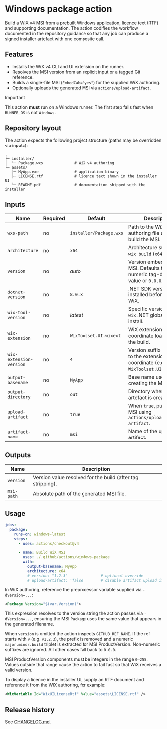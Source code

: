 # Windows package action

Build a WiX v4 MSI from a prebuilt Windows application, licence text (RTF) and
supporting documentation. The action codifies the workflow documented in the
repository guidance so that any job can produce a signed installer artefact with
one composite call.

## Features

- Installs the WiX v4 CLI and UI extension on the runner.
- Resolves the MSI version from an explicit input or a tagged Git reference.
- Builds a single-file MSI (`EmbedCab="yes"`) for the supplied WiX authoring.
- Optionally uploads the generated MSI via `actions/upload-artifact`.

> [!IMPORTANT]
> This action **must** run on a Windows runner. The first step fails fast when
> `RUNNER_OS` is not `Windows`.

## Repository layout

The action expects the following project structure (paths may be overridden via
inputs):

```text
.
├─ installer/
│  └─ Package.wxs              # WiX v4 authoring
└─ assets/
   ├─ MyApp.exe                # application binary
   ├─ LICENSE.rtf              # licence text shown in the installer UI
   └─ README.pdf               # documentation shipped with the installer
```

## Inputs

| Name | Required | Default | Description |
| ---- | -------- | ------- | ----------- |
| `wxs-path` | no | `installer/Package.wxs` | Path to the WiX authoring file used to build the MSI. |
| `architecture` | no | `x64` | Architecture supplied to `wix build` (`x64` or `x86`). |
| `version` | no | _auto_ | Version embedded in the MSI. Defaults to a numeric tag-derived value or `0.0.0`. |
| `dotnet-version` | no | `8.0.x` | .NET SDK version installed before running WiX. |
| `wix-tool-version` | no | _latest_ | Specific version of the `wix` .NET global tool to install. |
| `wix-extension` | no | `WixToolset.UI.wixext` | WiX extension coordinate loaded during the build. |
| `wix-extension-version` | no | `4` | Version suffix appended to the extension coordinate (e.g. `WixToolset.UI.wixext/4`). |
| `output-basename` | no | `MyApp` | Base name used when creating the MSI file. |
| `output-directory` | no | `out` | Directory where the MSI artefact is created. |
| `upload-artifact` | no | `true` | When `true`, publishes the MSI using `actions/upload-artifact`. |
| `artifact-name` | no | `msi` | Name of the uploaded artifact. |

## Outputs

| Name | Description |
| ---- | ----------- |
| `version` | Version value resolved for the build (after tag stripping). |
| `msi-path` | Absolute path of the generated MSI file. |

## Usage

```yaml
jobs:
  package:
    runs-on: windows-latest
    steps:
      - uses: actions/checkout@v4

      - name: Build WiX MSI
        uses: ./.github/actions/windows-package
        with:
          output-basename: MyApp
          architecture: x64
          # version: "1.2.3"               # optional override
          # upload-artifact: 'false'       # disable artifact upload if not needed
```

In WiX authoring, reference the preprocessor variable supplied via
`-dVersion=...`:

```xml
<Package Version="$(var.Version)">
```

This expression resolves to the version string the action passes via
`-dVersion=...`, ensuring the MSI `Package` uses the same value that appears in
the generated filename.

When `version` is omitted the action inspects `GITHUB_REF_NAME`. If the ref
starts with `v` (e.g. `v1.2.3`), the prefix is removed and a numeric
`major.minor.build` triplet is extracted for MSI ProductVersion. Non-numeric
suffixes are ignored. All other cases fall back to `0.0.0`.

MSI ProductVersion components must be integers in the range `0–255`. Values
outside that range cause the action to fail fast so that WiX receives a valid
version.

To display a licence in the installer UI, supply an RTF document and reference
it from the WiX authoring, for example:

```xml
<WixVariable Id="WixUILicenseRtf" Value="assets\LICENSE.rtf" />
```

## Release history

See [CHANGELOG.md](./CHANGELOG.md).
